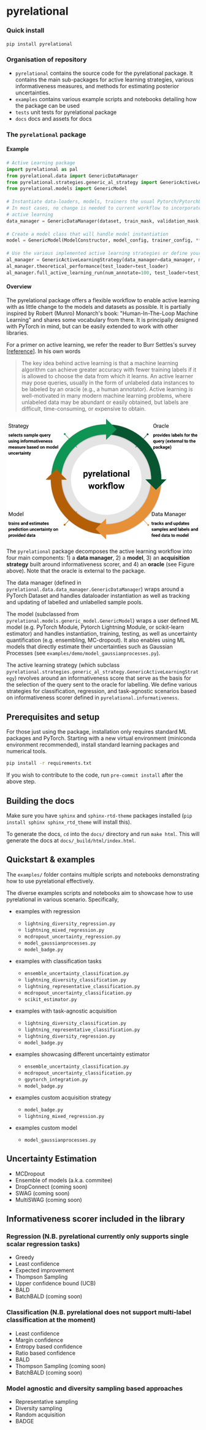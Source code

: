 # pyrelational

### Quick install

`pip install pyrelational`


### Organisation of repository

- `pyrelational` contains the source code for the pyrelational package. It contains the main sub-packages for active learning strategies, various informativeness measures, and methods for estimating posterior uncertainties.
- `examples` contains various example scripts and notebooks detailing how the package can be used
- `tests` unit tests for pyrelational package
- `docs` docs and assets for docs

### The `pyrelational` package

#### Example

```python
# Active Learning package
import pyrelational as pal
from pyrelational.data import GenericDataManager
from pyrelational.strategies.generic_al_strategy import GenericActiveLearningStrategy
from pyrelational.models import GenericModel

# Instantiate data-loaders, models, trainers the usual Pytorch/PytorchLightning way
# In most cases, no change is needed to current workflow to incorporate
# active learning
data_manager = GenericDataManager(dataset, train_mask, validation_mask, test_mask)

# Create a model class that will handle model instantiation
model = GenericModel(ModelConstructor, model_config, trainer_config, **kwargs)

# Use the various implemented active learning strategies or define your own
al_manager = GenericActiveLearningStrategy(data_manager=data_manager, model=model)
al_manager.theoretical_performance(test_loader=test_loader)
al_manager.full_active_learning_run(num_annotate=100, test_loader=test_loader)
```

#### Overview


The pyrelational package offers a flexible workflow to enable active learning with as little change to the models and datasets as possible. It is partially inspired by Robert (Munro) Monarch's book: "Human-In-The-Loop Machine Learning" and shares some vocabulary from there. It is principally designed with PyTorch in mind, but can be easily extended to work with other libraries.

For a primer on active learning, we refer the reader to Burr Settles's survey [[reference](https://burrsettles.com/pub/settles.activelearning.pdf)]. In his own words
> The key idea behind active learning is that a machine learning algorithm can
achieve greater accuracy with fewer training labels if it is allowed to choose the
data from which it learns. An active learner may pose queries, usually in the form
of unlabeled data instances to be labeled by an oracle (e.g., a human annotator).
Active learning is well-motivated in many modern machine learning problems,
where unlabeled data may be abundant or easily obtained, but labels are difficult,
time-consuming, or expensive to obtain.

![Overview](docs/images/active_learning_loop.png "Overview")

The `pyrelational` package decomposes the active learning workflow into four main components: 1) a **data manager**, 2) a **model**, 3) an **acquisition strategy** built around informativeness scorer, and 4) an **oracle** (see Figure above). Note that the oracle is external to the package.

The data manager (defined in `pyrelational.data.data_manager.GenericDataManager`) wraps around a PyTorch Dataset and handles dataloader instantiation as well as tracking and updating of labelled and unlabelled sample pools.

The model (subclassed from `pyrelational.models.generic_model.GenericModel`) wraps a user defined ML model (e.g. PyTorch Module, Pytorch Lightning Module, or scikit-learn estimator) and handles instantiation, training, testing, as well as uncertainty quantification (e.g. ensembling, MC-dropout). It also enables using ML models that directly estimate their uncertainties such as Gaussian Processes (see `examples/demo/model_gaussianprocesses.py`).

The active learning strategy (which subclass `pyrelational.strategies.generic_al_strategy.GenericActiveLearningStrategy`) revolves around an informativeness score that serve as the basis for the selection of the query sent to the oracle for labelling. We define various strategies for classification, regression, and task-agnostic scenarios based on informativeness scorer defined in `pyrelational.informativeness`.

## Prerequisites and setup

For those just using the package, installation only requires standard ML packages and PyTorch. Starting with a new virtual environment (miniconda environment recommended), install standard learning packages and numerical tools.

```bash
pip install -r requirements.txt
```

If you wish to contribute to the code, run `pre-commit install` after the above step.

## Building the docs

Make sure you have `sphinx` and `sphinx-rtd-theme` packages installed (`pip install sphinx sphinx_rtd_theme` will install this).

To generate the docs, `cd` into the `docs/` directory and run `make html`. This will generate the docs
at `docs/_build/html/index.html`.


## Quickstart & examples
The `examples/` folder contains multiple scripts and notebooks demonstrating how to use pyrelational effectively.

The diverse examples scripts and notebooks aim to showcase how to use pyrelational in various scenario. Specifically,

- examples with regression
  - `lightning_diversity_regression.py`
  - `lightning_mixed_regression.py`
  - `mcdropout_uncertainty_regression.py`
  - `model_gaussianprocesses.py`
  - `model_badge.py`

- examples with classification tasks
  - `ensemble_uncertainty_classification.py`
  - `lightning_diversity_classification.py`
  - `lightning_representative_classification.py`
  - `mcdropout_uncertainty_classification.py`
  - `scikit_estimator.py`

- examples with task-agnostic acquisition
  - `lightning_diversity_classification.py`
  - `lightning_representative_classification.py`
  - `lightning_diversity_regression.py`
  - `model_badge.py`

- examples showcasing different uncertainty estimator
  - `ensemble_uncertainty_classification.py`
  - `mcdropout_uncertainty_classification.py`
  - `gpytorch_integration.py`
  - `model_badge.py`

- examples custom acquisition strategy
  - `model_badge.py`
  - `lightning_mixed_regression.py`

- examples custom model
  - `model_gaussianprocesses.py`

## Uncertainty Estimation

- MCDropout
- Ensemble of models (a.k.a. commitee)
- DropConnect (coming soon)
- SWAG (coming soon)
- MultiSWAG (coming soon)

## Informativeness scorer included in the library

### Regression (N.B. pyrelational currently only supports single scalar regression tasks)

- Greedy
- Least confidence
- Expected improvement
- Thompson Sampling
- Upper confidence bound (UCB)
- BALD
- BatchBALD (coming soon)

### Classification (N.B. pyrelational does not support multi-label classification at the moment)

- Least confidence
- Margin confidence
- Entropy based confidence
- Ratio based confidence
- BALD
- Thompson Sampling (coming soon)
- BatchBALD (coming soon)


### Model agnostic and diversity sampling based approaches

- Representative sampling
- Diversity sampling
- Random acquisition
- BADGE
